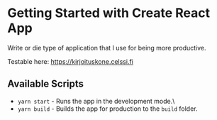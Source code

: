 # Getting Started with Create React App

Write or die type of application that I use for being more productive.

Testable here: https://kirjoituskone.celssi.fi

## Available Scripts

* `yarn start` - Runs the app in the development mode.\
* `yarn build` - Builds the app for production to the `build` folder.
